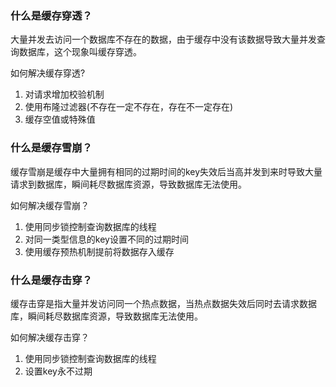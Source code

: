 ### 什么是缓存穿透？
大量并发去访问一个数据库不存在的数据，由于缓存中没有该数据导致大量并发查询数据库，这个现象叫缓存穿透。

如何解决缓存穿透?
1. 对请求增加校验机制
2. 使用布隆过滤器(不存在一定不存在，存在不一定存在)
3. 缓存空值或特殊值

### 什么是缓存雪崩？
缓存雪崩是缓存中大量拥有相同的过期时间的key失效后当高并发到来时导致大量请求到数据库，瞬间耗尽数据库资源，导致数据库无法使用。

如何解决缓存雪崩？

1. 使用同步锁控制查询数据库的线程
2. 对同一类型信息的key设置不同的过期时间
3. 使用缓存预热机制提前将数据存入缓存

### 什么是缓存击穿？
缓存击穿是指大量并发访问同一个热点数据，当热点数据失效后同时去请求数据库，瞬间耗尽数据库资源，导致数据库无法使用。

如何解决缓存击穿？

1. 使用同步锁控制查询数据库的线程
2. 设置key永不过期
